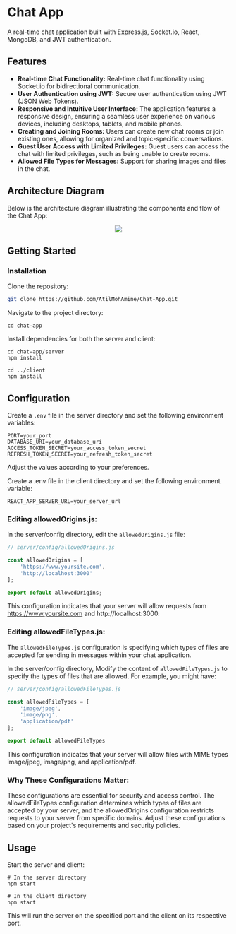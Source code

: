 # Chat App
A real-time chat application built with Express.js, Socket.io, React, MongoDB, and JWT authentication.

## Features
- **Real-time Chat Functionality:** Real-time chat functionality using Socket.io for bidirectional communication.
- **User Authentication using JWT:** Secure user authentication using JWT (JSON Web Tokens).
- **Responsive and Intuitive User Interface:** The application features a responsive design, ensuring a seamless user experience on various devices, including desktops, tablets, and mobile phones.
- **Creating and Joining Rooms:** Users can create new chat rooms or join existing ones, allowing for organized and topic-specific conversations.
- **Guest User Access with Limited Privileges:** Guest users can access the chat with limited privileges, such as being unable to create rooms.
- **Allowed File Types for Messages:** Support for sharing images and files in the chat.

## Architecture Diagram
Below is the architecture diagram illustrating the components and flow of the Chat App:

<p align="center">
   <img src="https://github.com/AtilMohAmine/Chat-App/assets/86023602/d0745e82-a300-437e-ac79-b62b95ebf9d0">
</p>

## Getting Started

### Installation

Clone the repository:
```bash
git clone https://github.com/AtilMohAmine/Chat-App.git
```

Navigate to the project directory:
```bach
cd chat-app
```

Install dependencies for both the server and client:
```bach
cd chat-app/server
npm install

cd ../client
npm install
```

## Configuration

Create a `.env` file in the server directory and set the following environment variables:

```env
PORT=your_port
DATABASE_URI=your_database_uri
ACCESS_TOKEN_SECRET=your_access_token_secret
REFRESH_TOKEN_SECRET=your_refresh_token_secret
```
Adjust the values according to your preferences.

Create a .env file in the client directory and set the following environment variable:
```env
REACT_APP_SERVER_URL=your_server_url
```

### Editing allowedOrigins.js:

In the server/config directory, edit the `allowedOrigins.js` file:

```javascript
// server/config/allowedOrigins.js

const allowedOrigins = [
    'https://www.yoursite.com',
    'http://localhost:3000'
];

export default allowedOrigins;
```

This configuration indicates that your server will allow requests from https://www.yoursite.com and http://localhost:3000.

### Editing allowedFileTypes.js:
The `allowedFileTypes.js` configuration is specifying which types of files are accepted for sending in messages within your chat application.

In the server/config directory, Modify the content of `allowedFileTypes.js` to specify the types of files that are allowed. For example, you might have:
```javascript
// server/config/allowedFileTypes.js

const allowedFileTypes = [
    'image/jpeg',
    'image/png',
    'application/pdf'
];

export default allowedFileTypes
```
This configuration indicates that your server will allow files with MIME types image/jpeg, image/png, and application/pdf.

### Why These Configurations Matter:

These configurations are essential for security and access control. The allowedFileTypes configuration determines which types of files are accepted by your server, and the allowedOrigins configuration restricts requests to your server from specific domains. Adjust these configurations based on your project's requirements and security policies.

## Usage
Start the server and client:

```bach
# In the server directory
npm start

# In the client directory
npm start
```
This will run the server on the specified port and the client on its respective port.
